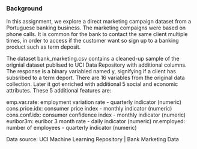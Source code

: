 ### Background

In this assignment, we explore a direct marketing campaign dataset from a Portuguese banking business. The marketing compaigns were based on phone calls. It is common for the bank to contact the same client multiple times, in order to access if the customer want so sign up to a banking product such as term deposit.

The dataset bank_marketing.csv contains a cleaned-up sample of the orignial dataset publised to UCI Data Repository with additional columns. The response is a binary variabled named y, signifying if a client has subsribed to a term deport. There are 16 variables from the original data collection. Later it got enriched with additional 5 social and economic attributes. These 5 additional features are:

emp.var.rate: employment variation rate - quarterly indicator (numeric)
cons.price.idx: consumer price index - monthly indicator (numeric)
cons.conf.idx: consumer confidence index - monthly indicator (numeric)
euribor3m: euribor 3 month rate - daily indicator (numeric)
nr.employed: number of employees - quarterly indicator (numeric)


Data source: UCI Machine Learning Repository | Bank Marketing Data
